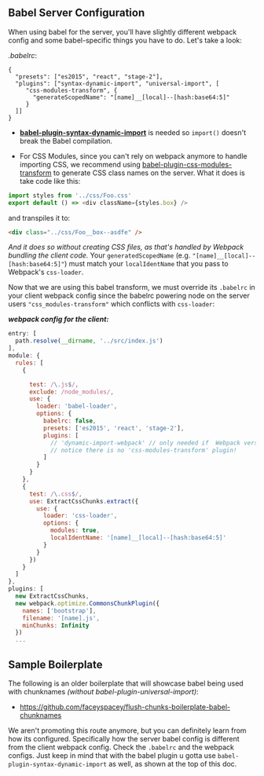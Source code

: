 ## Babel Server Configuration

When using babel for the server, you'll have slightly different webpack config and some babel-specific things you have to do. Let's take a look:

*.babelrc*:
```
{
  "presets": ["es2015", "react", "stage-2"],
  "plugins": ["syntax-dynamic-import", "universal-import", [
     "css-modules-transform", {
       "generateScopedName": "[name]__[local]--[hash:base64:5]"
     }
  ]]
}
```

- **[babel-plugin-syntax-dynamic-import](https://github.com/babel/babel/tree/master/packages/babel-plugin-syntax-dynamic-import)** is needed so `import()` doesn't break the Babel compilation.

- For CSS Modules, since you can't rely on webpack anymore to handle importing CSS, we recommend using 
[babel-plugin-css-modules-transform](https://github.com/michalkvasnicak/babel-plugin-css-modules-transform) 
to generate CSS class names on the server. What it does is take code like this:

```js
import styles from '../css/Foo.css'
export default () => <div className={styles.box} />
```

and transpiles it to:

```html
<div class="../css/Foo__box--asdfe" />
```
*And it does so without creating CSS files, as that's handled by Webpack bundling the client code.* Your `generatedScopedName` (e.g. `"[name]__[local]--[hash:base64:5]"`) must match your
`localIdentName` that you pass to Webpack's `css-loader`.

Now that we are using this babel transform, we must override its `.babelrc` in your client webpack config since the babelrc powering node on the server users `"css_modules-transform"` which conflicts with `css-loader`:

***webpack config for the client:***
```js
entry: [
  path.resolve(__dirname, '../src/index.js')
],
module: {
  rules: [
    {

      test: /\.js$/,
      exclude: /node_modules/,
      use: {
        loader: 'babel-loader',
        options: {
          babelrc: false,
          presets: ['es2015', 'react', 'stage-2'],
          plugins: [
            // 'dynamic-import-webpack' // only needed if  Webpack version < 2.2.0
            // notice there is no 'css-modules-transform' plugin!
          ]
        }
      }
    },
    {
      test: /\.css$/,
      use: ExtractCssChunks.extract({
        use: {
          loader: 'css-loader',         
          options: {
            modules: true,
            localIdentName: '[name]__[local]--[hash:base64:5]'
          }
        }
      })
    }
  ]
},
plugins: [
  new ExtractCssChunks,
  new webpack.optimize.CommonsChunkPlugin({
    names: ['bootstrap'],
    filename: '[name].js',
    minChunks: Infinity
  })
  ...
```

## Sample Boilerplate
The following is an older boilerplate that will showcase babel being used with chunknames *(without babel-plugin-universal-import)*:

- https://github.com/faceyspacey/flush-chunks-boilerplate-babel-chunknames

We aren't promoting this route anymore, but you can definitely learn from how its configured. Specifically how the server babel config is different from the client webpack config. Check the `.babelrc` and the webpack configs. Just keep in mind that with the babel plugin u gotta use `babel-plugin-syntax-dynamic-import` as well, as shown at the top of this doc.


